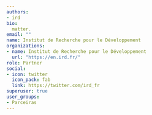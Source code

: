 ```yaml
---
authors:
- ird
bio: 
  matter.
email: ""
name: Institut de Recherche pour le Développement
organizations:
- name: Institut de Recherche pour le Développement
  url: "https://en.ird.fr/"
role: Partner
social:
- icon: twitter
  icon_pack: fab
  link: https://twitter.com/ird_fr
superuser: true
user_groups:
- Parceiras
---
```


